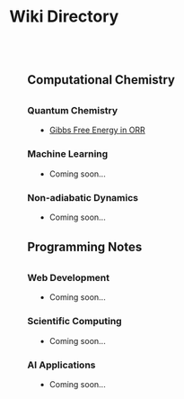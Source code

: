 # Wiki Directory

<div class="wiki-directory" markdown>

## Computational Chemistry

### Quantum Chemistry
- [Gibbs Free Energy in ORR](qm_cal/gibbs_ORR.md)

### Machine Learning
- Coming soon...

### Non-adiabatic Dynamics
- Coming soon...

## Programming Notes

### Web Development
- Coming soon...

### Scientific Computing
- Coming soon...

### AI Applications
- Coming soon...

</div>

<style>
.wiki-directory {
    max-width: 800px;
    margin: 0 auto;
    padding: 2rem;
}
.wiki-directory h2 {
    color: var(--md-primary-fg-color);
    margin-top: 2rem;
    padding-bottom: 0.5rem;
    border-bottom: 2px solid var(--md-primary-fg-color);
}
.wiki-directory h3 {
    color: var(--md-accent-fg-color);
    margin-top: 1.5rem;
}
.wiki-directory ul {
    margin-left: 1rem;
}
.wiki-directory li {
    margin: 0.5rem 0;
}
</style> 